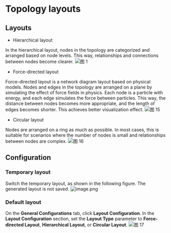 # Topology layouts
## Layouts
- Hierarchical layout

In the hierarchical layout, nodes in the topology are categorized and arranged based on node levels. This way, relationships and connections between nodes become clearer.
![图 1](/img/src/visulization/topology/topologyLayout/2ac4b323e32035d6cf5c2facd614a88711c9e90028aac47341fb15582ad2c107.png)

- Force-directed layout

Force-directed layout is a network diagram layout based on physical models. Nodes and edges in the topology are arranged on a plane by simulating the effect of force fields in physics. Each node is a particle with energy, and each edge simulates the force between particles. This way, the distance between nodes becomes more appropriate, and the length of edges becomes shorter. This achieves better visualization effect.
![图 15](/img/src/visulization/topology/topologyLayout/9d38fc634019c343c9c689b5a7a78b265f7cdea33ba6ed45f3128f179e810e60.png)

- Circular layout

Nodes are arranged on a ring as much as possible. In most cases, this is suitable for scenarios where the number of nodes is small and relationships between nodes are complex.
![图 16](/img/src/visulization/topology/topologyLayout/c5ca896d76ea5096c9ab43b803b72bb4468c1e3f2c8ad757dd80afa0e1ebf8be.png)

##  Configuration
### Temporary layout
Switch the temporary layout, as shown in the following figure. The generated layout is not saved.
![image.png](/img/src/visulization/topology/topologyLayout/668d462ca197ea7dda9339a2aae8b8b19854d78f0a88404b63315c044d32f3a6.png)
### Default layout
On the **General Configurations** tab, click **Layout Configuration**. In the **Layout Configuration** section, set the **Layout Type** parameter to **Force-directed Layout**, **Hierarchical Layout**, or **Circular Layout**.
![图 17](/img/src/visulization/topology/topologyLayout/b1951950b5d5c7be262828d2d2605748bb5bb12996a5973792bd52019dab73df.png)
